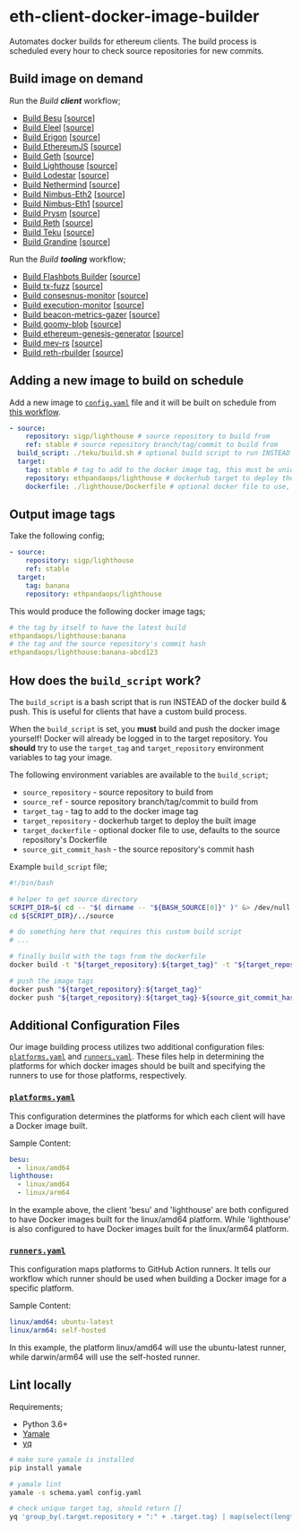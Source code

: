 # eth-client-docker-image-builder

Automates docker builds for ethereum clients. The build process is scheduled every hour to check source repositories for new commits.

## Build image on demand

Run the *Build **client*** workflow;
- [Build Besu](https://github.com/ethpandaops/eth-client-docker-image-builder/actions/workflows/build-push-besu.yml) [[source](https://github.com/hyperledger/besu)]
- [Build Eleel](https://github.com/ethpandaops/eth-client-docker-image-builder/actions/workflows/build-push-eleel.yml) [[source](https://github.com/sigp/eleel)]
- [Build Erigon](https://github.com/ethpandaops/eth-client-docker-image-builder/actions/workflows/build-push-erigon.yml) [[source](https://github.com/ledgerwatch/erigon)]
- [Build EthereumJS](https://github.com/ethpandaops/eth-client-docker-image-builder/actions/workflows/build-push-ethereumjs.yml) [[source](https://github.com/ethereumjs/ethereumjs-monorepo)]
- [Build Geth](https://github.com/ethpandaops/eth-client-docker-image-builder/actions/workflows/build-push-geth.yml) [[source](https://github.com/ethereum/go-ethereum)]
- [Build Lighthouse](https://github.com/ethpandaops/eth-client-docker-image-builder/actions/workflows/build-push-lighthouse.yml) [[source](https://github.com/sigp/lighthouse)]
- [Build Lodestar](https://github.com/ethpandaops/eth-client-docker-image-builder/actions/workflows/build-push-lodestar.yml) [[source](https://github.com/chainsafe/lodestar)]
- [Build Nethermind](https://github.com/ethpandaops/eth-client-docker-image-builder/actions/workflows/build-push-nethermin.yml) [[source](https://github.com/nethermindeth/nethermind)]
- [Build Nimbus-Eth2](https://github.com/ethpandaops/eth-client-docker-image-builder/actions/workflows/build-push-nimbus-eth2.yml) [[source](https://github.com/status-im/nimbus-eth2)]
- [Build Nimbus-Eth1](https://github.com/ethpandaops/eth-client-docker-image-builder/actions/workflows/build-push-nimbus-eth1.yml) [[source](https://github.com/status-im/nimbus-eth1)]
- [Build Prysm](https://github.com/ethpandaops/eth-client-docker-image-builder/actions/workflows/build-push-prysm.yml) [[source](https://github.com/prysmaticlabs/prysm)]
- [Build Reth](https://github.com/ethpandaops/eth-client-docker-image-builder/actions/workflows/build-push-reth.yml) [[source](https://github.com/paradigmxyz/reth)]
- [Build Teku](https://github.com/ethpandaops/eth-client-docker-image-builder/actions/workflows/build-push-teku.yml) [[source](https://github.com/consensys/teku)]
- [Build Grandine](https://github.com/ethpandaops/eth-client-docker-image-builder/actions/workflows/build-push-grandine.yml) [[source](https://github.com/grandinetech/grandine)]

Run the *Build **tooling*** workflow;
- [Build Flashbots Builder](https://github.com/ethpandaops/eth-client-docker-image-builder/actions/workflows/build-push-flashbots-builder.yml) [[source](https://github.com/flashbots/builder)]
- [Build tx-fuzz](https://github.com/ethpandaops/eth-client-docker-image-builder/actions/workflows/build-push-tx-fuzz.yaml) [[source](https://github.com/MariusVanDerWijden/tx-fuzz)]
- [Build consesnus-monitor](https://github.com/ethpandaops/eth-client-docker-image-builder/blob/master/.github/workflows/build-push-consensus-monitor.yml) [[source](https://github.com/ralexstokes/ethereum_consensus_monitor)]
- [Build execution-monitor](https://github.com/ethpandaops/eth-client-docker-image-builder/blob/master/.github/workflows/build-push-execution-monitor.yml) [[source](https://github.com/ethereum/nodemonitor)]
- [Build beacon-metrics-gazer](https://github.com/ethpandaops/eth-client-docker-image-builder/blob/master/.github/workflows/build-push-beacon-metrics-gazer.yml) [[source](https://github.com/dapplion/beacon-metrics-gazer)]
- [Build goomy-blob](https://github.com/ethpandaops/eth-client-docker-image-builder/actions/workflows/build-push-goomy-blob.yaml) [[source](https://github.com/ethpandaops/goomy-blob)]
- [Build ethereum-genesis-generator](https://github.com/ethpandaops/eth-client-docker-image-builder/actions/workflows/build-push-genesis-generator.yml) [[source](https://github.com/ethpandaops/ethereum-genesis-generator)]
- [Build mev-rs](https://github.com/ethpandaops/eth-client-docker-image-builder/actions/workflows/build-push-mev-rs.yml) [[source](https://github.com/ralexstokes/mev-rs)]
- [Build reth-rbuilder](https://github.com/ethpandaops/eth-client-docker-image-builder/actions/workflows/build-push-reth-rbuilder.yml) [[source](https://github.com/flashbots/rbuilder)]

## Adding a new image to build on schedule

Add a new image to [`config.yaml`](./config.yaml) file and it will be built on schedule from [this workflow](https://github.com/ethpandaops/eth-client-docker-image-builder/blob/master/.github/workflows/scheduled.yml).

```yaml
- source:
    repository: sigp/lighthouse # source repository to build from
    ref: stable # source repository branch/tag/commit to build from
  build_script: ./teku/build.sh # optional build script to run INSTEAD of the docker build & push (see below)
  target:
    tag: stable # tag to add to the docker image tag, this must be unique for each docker hub repository
    repository: ethpandaops/lighthouse # dockerhub target to deploy the built image
    dockerfile: ./lighthouse/Dockerfile # optional docker file to use, defaults to the source repository's Dockerfile
```

## Output image tags

Take the following config;

```yaml
- source:
    repository: sigp/lighthouse
    ref: stable
  target:
    tag: banana
    repository: ethpandaops/lighthouse
```

This would produce the following docker image tags;

```yaml
# the tag by itself to have the latest build
ethpandaops/lighthouse:banana
# the tag and the source repository's commit hash
ethpandaops/lighthouse:banana-abcd123
```

## How does the `build_script` work?

The `build_script` is a bash script that is run INSTEAD of the docker build & push. This is useful for clients that have a custom build process.

When the `build_script` is set, you **must** build and push the docker image yourself! Docker will already be logged in to the target repository. You **should** try to use the `target_tag` and `target_repository` environment variables to tag your image.

The following environment variables are available to the `build_script`;
- `source_repository` - source repository to build from
- `source_ref` - source repository branch/tag/commit to build from
- `target_tag` - tag to add to the docker image tag
- `target_repository` - dockerhub target to deploy the built image
- `target_dockerfile` - optional docker file to use, defaults to the source repository's Dockerfile
- `source_git_commit_hash` - the source repository's commit hash

Example `build_script` file;
```bash
#!/bin/bash

# helper to get source directory
SCRIPT_DIR=$( cd -- "$( dirname -- "${BASH_SOURCE[0]}" )" &> /dev/null && pwd )
cd ${SCRIPT_DIR}/../source

# do something here that requires this custom build script
# ...

# finally build with the tags from the dockerfile
docker build -t "${target_repository}:${target_tag}" -t "${target_repository}:${target_tag}-${source_git_commit_hash}" -f "../${target_dockerfile}" .

# push the image tags
docker push "${target_repository}:${target_tag}"
docker push "${target_repository}:${target_tag}-${source_git_commit_hash}"
```

## Additional Configuration Files
Our image building process utilizes two additional configuration files: [`platforms.yaml`](./platforms.yaml) and [`runners.yaml`](./runners.yaml). These files help in determining the platforms for which docker images should be built and specifying the runners to use for those platforms, respectively.

### [`platforms.yaml`](./platforms.yaml)
This configuration determines the platforms for which each client will have a Docker image built.

Sample Content:
```yaml
besu:
  - linux/amd64
lighthouse:
  - linux/amd64
  - linux/arm64
```
In the example above, the client 'besu' and 'lighthouse' are both configured to have Docker images built for the linux/amd64 platform. While 'lighthouse' is also configured to have Docker images built for the linux/arm64 platform.

### [`runners.yaml`](./runners.yaml)
This configuration maps platforms to GitHub Action runners. It tells our workflow which runner should be used when building a Docker image for a specific platform.

Sample Content:
```yaml
linux/amd64: ubuntu-latest
linux/arm64: self-hosted
```

In this example, the platform linux/amd64 will use the ubuntu-latest runner, while darwin/arm64 will use the self-hosted runner.

## Lint locally

Requirements;
- Python 3.6+
- [Yamale](https://github.com/23andMe/Yamale)
- [yq](https://github.com/mikefarah/yq)

```bash
# make sure yamale is installed
pip install yamale

# yamale lint
yamale -s schema.yaml config.yaml

# check unique target tag, should return []
yq 'group_by(.target.repository + ":" + .target.tag) | map(select(length>1))' config.yaml
```
